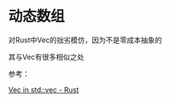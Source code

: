 # 动态数组

对Rust中Vec的拙劣模仿，因为不是零成本抽象的

其与Vec有很多相似之处

参考：

[Vec in std::vec - Rust](https://doc.rust-lang.org/std/vec/struct.Vec.html)